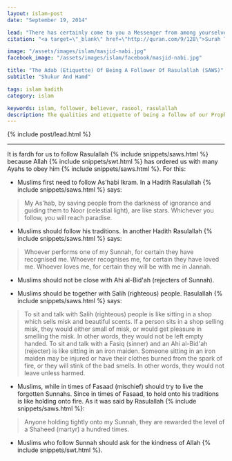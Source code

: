 ```yaml
---
layout: islam-post
date: "September 19, 2014"

lead: "There has certainly come to you a Messenger from among yourselves. Grievous to him is what you suffer; [he is] concerned over you and to the believers is kind and merciful."
citation: "<a target=\"_blank\" href=\"http://quran.com/9/128\">Surah Tawba, Ayah 128</a>"

image: "/assets/images/islam/masjid-nabi.jpg"
facebook_image: "/assets/images/islam/facebook/masjid-nabi.jpg"

title: "The Adab (Etiquette) Of Being A Follower Of Rasulallah (SAWS)"
subtitle: "Shukur And Hamd"

tags: islam hadith
category: islam

keywords: islam, follower, believer, rasool, rasulallah
description: The qualities and etiquette of being a follow of our Prophet (SAWS)
---
```


{% include post/lead.html %}

***

It is fardh for us to follow Rasulallah {% include snippets/saws.html %} because Allah {% include snippets/swt.html %} has ordered us with many Ayahs to obey him {% include snippets/saws.html %}. For this:

* Muslims first need to follow As'habi Ikram. In a Hadith Rasulallah {% include snippets/saws.html %} says:
> My As'hab, by saving people from the darkness of ignorance and guiding them to Noor (celestial light), are like stars. Whichever you follow, you will reach paradise.

* Muslims should follow his traditions. In another Hadith Rasulallah {% include snippets/saws.html %} says:
> Whoever performs one of my Sunnah, for certain they have recognised me. Whoever recognises me, for certain they have loved me. Whoever loves me, for certain they will be with me in Jannah.

* Muslims should not be close with Ahi al-Bid'ah (rejecters of Sunnah).

* Muslims should be together with Salih (righteous) people. Rasulallah {% include snippets/saws.html %} says:
> To sit and talk with Salih (righteous) people is like sitting in a shop which sells misk and beautiful scents. If a person sits in a shop selling misk, they would either small of misk, or would get pleasure in smelling the misk. In other words, they would not be left empty handed. To sit and talk with a Fasiq (sinner) and an Ahi al-Bid'ah (rejecter) is like sitting in an iron maiden. Someone sitting in an iron maiden may be injured or have their clothes burned from the spark of fire, or they will stink of the bad smells. In other words, they would not leave unless harmed.

* Muslims, while in times of Fasaad (mischief) should try to live the forgotten Sunnahs. Since in times of Fasaad, to hold onto his traditions is like holding onto fire. As it was said by Rasulallah {% include snippets/saws.html %}:
> Anyone holding tightly onto my Sunnah, they are rewarded the level of a Shaheed (martyr) a hundred times.

* Muslims who follow Sunnah should ask for the kindness of Allah {% include snippets/swt.html %}.
